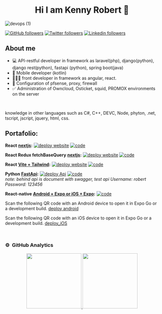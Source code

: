 <div align="center">
<h1 align="center">Hi I am Kenny Robert 👋</h1>
</div>

![devops (1)](https://user-images.githubusercontent.com/21204983/233859758-6ee81432-8057-4a5d-8703-fbf15b8d5f3b.png)



[![GitHub followers](https://img.shields.io/github/followers/skenrobert?style=social)](https://github.com/skenrobert)
[![Twitter followers](https://badgen.net/badge/icon/twitter?icon=twitter&label)](https://twitter.com/Kenny_Robert)
[![Linkedin followers](https://img.shields.io/badge/devops-linkedin-blue)](https://www.linkedin.com/in/kenny-robert-mora/)


## About me
- 💻 API-restful developer in framework as laravel(php), django(python), django rest(python), fastapi (python), spring boot(java)
- 📲 Mobile developer (kotlin)
- 👨🏾‍💻 front developer in framework as angular, react.
- 🔄️ Configuration of pfsense, proxy, firewall
- ✅ Administration of Owncloud, Osticket, squid, PROMOX environments on the server
<br>

knowledge in other languages such as C#, C++, DEVC, Node, phyton, .net, tscript, jscript, jquery, html, css.


## Portafolio:

**React** **[nextjs](https://nextjs.org/docs/getting-started/installation):**
   [![deploy website](https://img.shields.io/badge/website-nextjs-blueviolet?style=plastic&logo=nodedotjs)](https://firstnextjs-coral.vercel.app/)
   [![code](https://img.shields.io/badge/code-nextjs-blueviolet?style=plastic&logo=nodedotjs)](https://github.com/skenrobert/firstnextjs)
   
 **React Redux fetchBaseQuery** **[nextjs](https://nextjs.org/docs/getting-started/installation):**
   [![deploy website](https://img.shields.io/badge/website-nextjs-blueviolet?style=plastic&logo=nodedotjs)](https://nextjs-redux-one.vercel.app/)
   [![code](https://img.shields.io/badge/code-nextjs-blueviolet?style=plastic&logo=nodedotjs)](https://github.com/skenrobert/nextjs-redux)

**React** **[Vite + Tailwind](https://vitejs.dev/guide/):**
   [![deploy website](https://img.shields.io/badge/website-viteReact-blue?style=plastic&logo=nodedotjs)](https://skenrobert.github.io/vite-react-task/)
   [![code](https://img.shields.io/badge/code-viteReact-blue?style=plastic&logo=nodedotjs)](https://github.com/skenrobert/vite-react-task)



 **Python** **[FastApi](https://fastapi.tiangolo.com/es/):**
     [![deploy Api](https://img.shields.io/badge/backend-fastapi-succes?style=plasti&logo=python)](https://j8h2ff.deta.dev/docs#/)
     [![code](https://img.shields.io/badge/code-fastapi-succes?style=plasti&logo=python)](https://github.com/skenrobert/fastapitest)
     <br>
*note: behind api is document with swagger, test api 
Username: robert
Password: 123456*



**React-native** **[Android + Expo or iOS + Expo](https://docs.expo.dev/router/installation/):**
   [![code](https://img.shields.io/badge/code-reactNative-orange?logo=react&logoColor=orange)](https://github.com/skenrobert/build-deploy-reactnative)

  Scan the following QR code with an Android device to open it in Expo Go or a development build.
   [deploy android](https://img.shields.io/badge/Android+QR-scanner-orange?style=plastic&logo=android)
   

   Scan the following QR code with an iOS device to open it in Expo Go or a development build.
   [deploy_iOS](https://img.shields.io/badge/iOS+QR-scanner-orange?style=plastic&logo=apple)
   

   

     
     
<br>

### ⚙️ &nbsp;GitHub Analytics

<p align="center">
<a href="https://github.com/skenrobert">
  <img height="180em" src="https://github-readme-stats-eight-theta.vercel.app/api?username=skenrobert&show_icons=true&theme=algolia&include_all_commits=true&count_private=true"/>
  <img height="180em" src="https://github-readme-stats-eight-theta.vercel.app/api/top-langs/?username=skenrobert&layout=compact&langs_count=8&theme=algolia"/>
</a>
</p>
